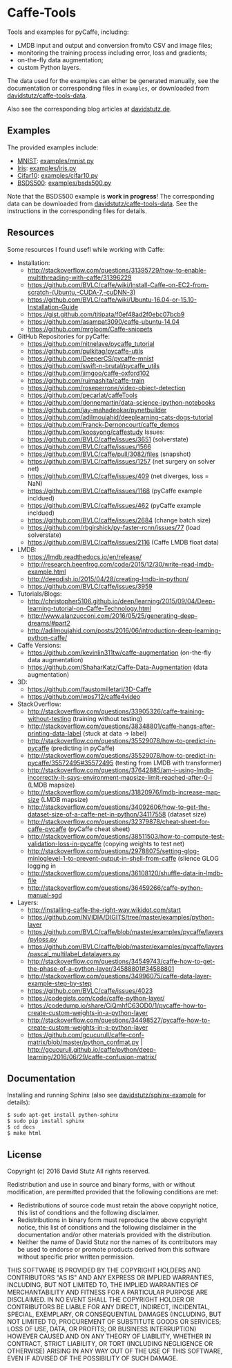 # Caffe-Tools

Tools and examples for pyCaffe, including:

* LMDB input and output and conversion from/to CSV and image files;
* monitoring the training process including error, loss and gradients;
* on-the-fly data augmentation;
* custom Python layers.

The data used for the examples can either be generated manually, see the documentation
or corresponding files in `examples`, or downloaded from [davidstutz/caffe-tools-data](https://github.com/davidstutz/caffe-tools-data).

Also see the corresponding blog articles at [davidstutz.de](http://davidstutz.de).

## Examples

The provided examples include:

* [MNIST](http://yann.lecun.com/exdb/mnist/): [examples/mnist.py](examples/mnist.py)
* [Iris](https://archive.ics.uci.edu/ml/datasets/Iris): [examples/iris.py](examples/iris.py)
* [Cifar10](https://www.cs.toronto.edu/~kriz/cifar.html): [examples/cifar10.py](examples/cifar10.py.py)
* [BSDS500](https://www2.eecs.berkeley.edu/Research/Projects/CS/vision/grouping/resources.html): [examples/bsds500.py](examples/bsds500.py)

Note that the BSDS500 example is **work in progress**! The corresponding data can 
be downloaded from [davidstutz/caffe-tools-data](https://github.com/davidstutz/caffe-tools-data).
See the instructions in the corresponding files for details.

## Resources

Some resources I found usefl while working with Caffe:

* Installation:
    * http://stackoverflow.com/questions/31395729/how-to-enable-multithreading-with-caffe/31396229
    * https://github.com/BVLC/caffe/wiki/Install-Caffe-on-EC2-from-scratch-(Ubuntu,-CUDA-7,-cuDNN-3)
    * https://github.com/BVLC/caffe/wiki/Ubuntu-16.04-or-15.10-Installation-Guide
    * https://gist.github.com/titipata/f0ef48ad2f0ebc07bcb9
    * https://github.com/asampat3090/caffe-ubuntu-14.04
    * https://github.com/mrgloom/Caffe-snippets
* GitHub Repositories for pyCaffe:
    * https://github.com/nitnelave/pycaffe_tutorial
    * https://github.com/pulkitag/pycaffe-utils
    * https://github.com/DeeperCS/pycaffe-mnist
    * https://github.com/swift-n-brutal/pycaffe_utils
    * https://github.com/jimgoo/caffe-oxford102
    * https://github.com/ruimashita/caffe-train
    * https://github.com/roseperrone/video-object-detection
    * https://github.com/pecarlat/caffeTools
    * https://github.com/donnemartin/data-science-ipython-notebooks
    * https://github.com/jay-mahadeokar/pynetbuilder
    * https://github.com/adilmoujahid/deeplearning-cats-dogs-tutorial
    * https://github.com/Franck-Dernoncourt/caffe_demos
    https://github.com/koosyong/caffestudy
Issues:
    * https://github.com/BVLC/caffe/issues/3651 (solverstate)
    * https://github.com/BVLC/caffe/issues/1566
    * https://github.com/BVLC/caffe/pull/3082/files (snapshot)
    * https://github.com/BVLC/caffe/issues/1257 (net surgery on solver net)
    * https://github.com/BVLC/caffe/issues/409 (net diverges, loss = NaN)
    * https://github.com/BVLC/caffe/issues/1168 (pyCaffe example incldued)
    * https://github.com/BVLC/caffe/issues/462 (pyCaffe example incldued)
    * https://github.com/BVLC/caffe/issues/2684 (change batch size)
    * https://github.com/rbgirshick/py-faster-rcnn/issues/77 (load solverstate)
    * https://github.com/BVLC/caffe/issues/2116 (Caffe LMDB float data)
* LMDB:
    * https://lmdb.readthedocs.io/en/release/
    * http://research.beenfrog.com/code/2015/12/30/write-read-lmdb-example.html
    * http://deepdish.io/2015/04/28/creating-lmdb-in-python/
    * https://github.com/BVLC/caffe/issues/3959
* Tutorials/Blogs:
    * http://christopher5106.github.io/deep/learning/2015/09/04/Deep-learning-tutorial-on-Caffe-Technology.html
    * http://www.alanzucconi.com/2016/05/25/generating-deep-dreams/#part2
    * http://adilmoujahid.com/posts/2016/06/introduction-deep-learning-python-caffe/
* Caffe Versions:
    * https://github.com/kevinlin311tw/caffe-augmentation (on-the-fly data augmentation)
    * https://github.com/ShaharKatz/Caffe-Data-Augmentation (data augmentation)
* 3D:
    * https://github.com/faustomilletari/3D-Caffe
    * https://github.com/wps712/caffe4video
* StackOverflow:
    * http://stackoverflow.com/questions/33905326/caffe-training-without-testing (training without testing)
    * http://stackoverflow.com/questions/38348801/caffe-hangs-after-printing-data-label (stuck at data -> label)
    * http://stackoverflow.com/questions/35529078/how-to-predict-in-pycaffe (predicting in pyCaffe)
    * http://stackoverflow.com/questions/35529078/how-to-predict-in-pycaffe/35572495#35572495 (testing from LMDB with transformer)
    * http://stackoverflow.com/questions/37642885/am-i-using-lmdb-incorrectly-it-says-environment-mapsize-limit-reached-after-0-i (LMDB mapsize)
    * http://stackoverflow.com/questions/31820976/lmdb-increase-map-size (LMDB mapsize)
    * http://stackoverflow.com/questions/34092606/how-to-get-the-dataset-size-of-a-caffe-net-in-python/34117558 (dataset size)
    * http://stackoverflow.com/questions/32379878/cheat-sheet-for-caffe-pycaffe (pyCaffe cheat sheet)
    * http://stackoverflow.com/questions/38511503/how-to-compute-test-validation-loss-in-pycaffe (copying weights to test net)
    * http://stackoverflow.com/questions/29788075/setting-glog-minloglevel-1-to-prevent-output-in-shell-from-caffe (slience GLOG logging in 
    * http://stackoverflow.com/questions/36108120/shuffle-data-in-lmdb-file
    * http://stackoverflow.com/questions/36459266/caffe-python-manual-sgd
* Layers:
    * http://installing-caffe-the-right-way.wikidot.com/start
    * https://github.com/NVIDIA/DIGITS/tree/master/examples/python-layer
    * https://github.com/BVLC/caffe/blob/master/examples/pycaffe/layers/pyloss.py
    * https://github.com/BVLC/caffe/blob/master/examples/pycaffe/layers/pascal_multilabel_datalayers.py
    * http://stackoverflow.com/questions/34549743/caffe-how-to-get-the-phase-of-a-python-layer/34588801#34588801
    * http://stackoverflow.com/questions/34996075/caffe-data-layer-example-step-by-step
    * https://github.com/BVLC/caffe/issues/4023
    * https://codegists.com/code/caffe-python-layer/
    * https://codedump.io/share/CiQmhfC63OD0/1/pycaffe-how-to-create-custom-weights-in-a-python-layer
    * http://stackoverflow.com/questions/34498527/pycaffe-how-to-create-custom-weights-in-a-python-layer
    * https://github.com/gcucurull/caffe-conf-matrix/blob/master/python_confmat.py | http://gcucurull.github.io/caffe/python/deep-learning/2016/06/29/caffe-confusion-matrix/

## Documentation

Installing and running Sphinx (also see [davidstutz/sphinx-example](https://github.com/davidstutz/sphinx-example) for details):

    $ sudo apt-get install python-sphinx
    $ sudo pip install sphinx
    $ cd docs
    $ make html

## License

Copyright (c) 2016 David Stutz All rights reserved.

Redistribution and use in source and binary forms, with or without modification, are permitted provided that the following conditions are met:

* Redistributions of source code must retain the above copyright notice, this list of conditions and the following disclaimer.
* Redistributions in binary form must reproduce the above copyright notice, this list of conditions and the following disclaimer in the documentation and/or other materials provided with the distribution.
* Neither the name of David Stutz nor the names of its contributors may be used to endorse or promote products derived from this software without specific prior written permission.

THIS SOFTWARE IS PROVIDED BY THE COPYRIGHT HOLDERS AND CONTRIBUTORS "AS IS" AND ANY EXPRESS OR IMPLIED WARRANTIES, INCLUDING, BUT NOT LIMITED TO, THE IMPLIED WARRANTIES OF MERCHANTABILITY AND FITNESS FOR A PARTICULAR PURPOSE ARE DISCLAIMED. IN NO EVENT SHALL THE COPYRIGHT HOLDER OR CONTRIBUTORS BE LIABLE FOR ANY DIRECT, INDIRECT, INCIDENTAL, SPECIAL, EXEMPLARY, OR CONSEQUENTIAL DAMAGES (INCLUDING, BUT NOT LIMITED TO, PROCUREMENT OF SUBSTITUTE GOODS OR SERVICES; LOSS OF USE, DATA, OR PROFITS; OR BUSINESS INTERRUPTION) HOWEVER CAUSED AND ON ANY THEORY OF LIABILITY, WHETHER IN CONTRACT, STRICT LIABILITY, OR TORT (INCLUDING NEGLIGENCE OR OTHERWISE) ARISING IN ANY WAY OUT OF THE USE OF THIS SOFTWARE, EVEN IF ADVISED OF THE POSSIBILITY OF SUCH DAMAGE.
